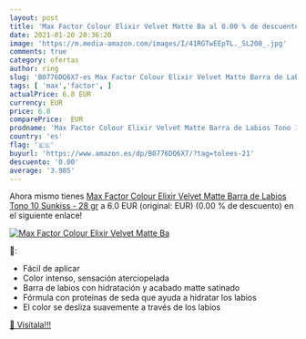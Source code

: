 ```yaml
---
layout: post
title: 'Max Factor Colour Elixir Velvet Matte Ba al 0.00 % de descuento'
date: 2021-01-20 20:36:20
image: 'https://m.media-amazon.com/images/I/41RGTwEEpTL._SL200_.jpg'
comments: true
category: ofertas
author: ring
slug: 'B0776DQ6X7-es Max Factor Colour Elixir Velvet Matte Barra de Labios Tono...'
tags: [ 'max','factor', ]
actualPrice: 6.0 EUR
currency: EUR
price: 6.0
comparePrice:  EUR
prodname: 'Max Factor Colour Elixir Velvet Matte Barra de Labios Tono 10 Sunkiss - 28 gr'
country: 'es'
flag: '🇪🇸'
buyurl: 'https://www.amazon.es/dp/B0776DQ6X7/?tag=tolees-21'
descuento: '0.00'
average: '3.985'
---
```


Ahora mismo tienes [Max Factor Colour Elixir Velvet Matte Barra de Labios Tono 10 Sunkiss - 28 gr](https://www.amazon.es/dp/B0776DQ6X7/?tag=tolees-21) a 6.0 EUR (original:  EUR) (0.00 %  de descuento) en el siguiente enlace!

[![Max Factor Colour Elixir Velvet Matte Ba](https://m.media-amazon.com/images/I/41RGTwEEpTL._SL200_.jpg)](https://www.amazon.es/dp/B0776DQ6X7/?tag=tolees-21)

🔎:

- Fácil de aplicar
- Color intenso, sensación aterciopelada
- Barra de labios con hidratación y acabado matte satinado
- Fórmula con proteínas de seda que ayuda a hidratar los labios
- El color se desliza suavemente a través de los labios

[🛒 Visítala!!!](https://www.amazon.es/dp/B0776DQ6X7/?tag=tolees-21)
